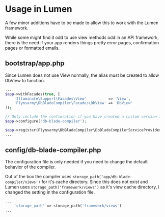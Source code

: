 Usage in Lumen
===

A few minor additions have to be made to allow this to work with the Lumen framework.

While some might find it odd to use view methods odd in an API framework, there is the need if your app renders things
pretty error pages, confirmation pages or formatted emails.

bootstrap/app.php
---
Since Lumen does not use View normally, the alias must be created to allow DbView to function.

```php
...
$app->withFacades(true, [
    'Illuminate\Support\Facades\View'          => 'View',
    'Flynsarmy\DbBladeCompiler\Facades\DbView' => 'DbView'
]);

// Only include the confiuration if you have created a custom version in /config
$app->configure('db-blade-compiler');

$app->register(Flynsarmy\DbBladeCompiler\DbBladeCompilerServiceProvider::class);
...
```

config/db-blade-compiler.php
---
The configuration file is only needed if you need to change the default behavior of the compiler.

Out of the box the compiler uses `storage_path('app/db-blade-compiler/views')` for it's cache directory. Since this does
not exist and Lumen uses `storage_path('framework/views')` as it's view cache directory, I changed the setting in the
configuration file.
```php
...
	'storage_path' => storage_path('framework/views')
...
```
